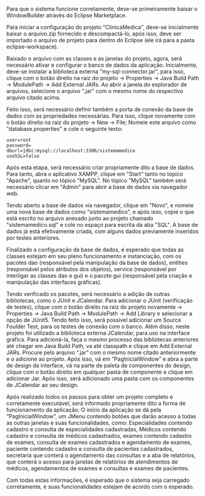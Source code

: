 Para que o sistema funcione corretamente, deve-se primeiramente baixar o WindowBuilder através do Eclipse Marketplace.

Para iniciar a configuração do projeto "ClinicaMedica", deve-se inicialmente baixar o arquivo.zip fornecido e descompactá-lo, após isso, deve ser importado o arquivo de projeto para dentro do Eclipse (ele irá para a pasta eclipse-workspace).

Baixado o arquivo com as classes e as janelas do projeto, agora, será necessário ativar e configurar o banco de dados da aplicação. Inicialmente, deve-se instalar a biblioteca externa "my-sql-connector.jar", para isso, clique com o botão direito na raiz do projeto -> Properties -> Java Build Path -> ModulePath -> Add External JARs. Ao abrir a janela do explorador de arquivos, selecione o arquivo ".jar" com o mesmo nome do respectivo arquivo citado acima. 

Feito isso, será necessário definir também a porta de conexão da base de dados com as propriedades necessárias. Para isso, clique novamente com o botão direito na raiz do projeto -> New -> File; Nomeie este arquivo como "database.properties" e cole o seguinte texto:

    user=root
    password=
    dburl=jdbc:mysql://localhost:3306/sistemamedico
    useSSL=false

Após esta etapa, será necessário criar propriamente dito a base de dados. Para tanto, abra o aplicativo XAMPP, clique em "Start" tanto no tópico "Apache", quanto no tópico "MySQL". No tópico "MySQL" também será necessário clicar em "Admin" para abrir a base de dados via navegador web.

Tendo aberto a base de dados via navegador, clique em "Novo", e nomeie uma nova base de dados como "sistemamedico", e após isso, copie o que está escrito no arquivo anexado junto ao projeto chamado "sistemamedico.sql" e cole no espaço para escrita da aba "SQL". A base de dados já está efetivamente criada, com alguns dados previamente inseridos por testes anteriores.

Finalizado a configuração da base de dados, é esperado que todas as classes estejam em seu pleno funcionamento e instanciação, com os pacotes dao (responsável pela manipulação da base de dados), entities (responsável pelos atributos dos objetos), service (responsável por interligar as classes dao e gui) e o pacote gui (responsável pela criação e manipulação das interfaces gráficas). 

Tendo verificado os pacotes, será necessário a adição de outras bibliotecas, como o JUnit e JCalendar. Para adicionar o JUnit (verificação de testes), clique com o botão direito na raiz do projeto novamente -> Properties -> Java Build Path -> ModulePath -> Add Library e selecionar a opção de JUnit5. Tendo feito isso, será possível adicionar um Source Foulder Test, para os testes de conexão com o banco. Além disso, neste projeto foi utilizado a biblioteca externa JCalendar, para uso na interface gráfica. Para adicioná-la, faça o mesmo processo das bibliotecas anteriores até chegar em Java Build Path, va até classpath e clique em Add External JARs. Procure pelo arquivo “.jar” com o mesmo nome citado anteriormente e o adicione ao projeto. Após isso, vá em “PagInicialWindow” e abra a parte de design da interface, vá na parte de paleta de componentes do design, clique com o botão direito em qualquer pasta de componente e clique em adicionar Jar. Após isso, será adicionado uma pasta com os componentes de JCalendar ao seu design. 

Após realizado todos os passos para obter um projeto completo e corretamente executável, será informado propriamente dito a forma de funcionamento da aplicação: 
O início da aplicação se dá pela “PagInicialWindow”, um JMenu contendo botões que darão acesso a todas as outras janelas e suas funcionalidades, como: Especialidades contendo cadastro e consulta de especialidades cadastradas, Médicos contendo cadastro e consulta de médicos cadastrados, exames contendo cadastro de exames, consulta de exames cadastrados e agendamento de exames, paciente contendo cadastro e consulta de pacientes cadastrados, secretaria que conterá o agendamento das consultas e a aba de relatórios, que conterá o acesso para janelas de relatórios de atendimentos de médicos, agendamentos de exames e consultas e exames de pacientes. 

Com todas estas informações, é esperado que o sistema seja carregado corretamente, e suas funcionalidades estejam de acordo com o esperado.